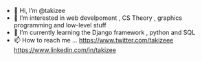 - 👋 Hi, I’m @takizee
- 👀 I’m interested in web develpoment , CS Theory , graphics programming and low-level stuff
- 🌱 I’m currently learning the Django framework , python and SQL
- 📫 How to reach me ... 
https://www.twitter.com/takizeee
https://www.linkedin.com/in/takizee


<!---
takizee/takizee is a ✨ special ✨ repository because its `README.md` (this file) appears on your GitHub profile.
You can click the Preview link to take a look at your changes.
--->
